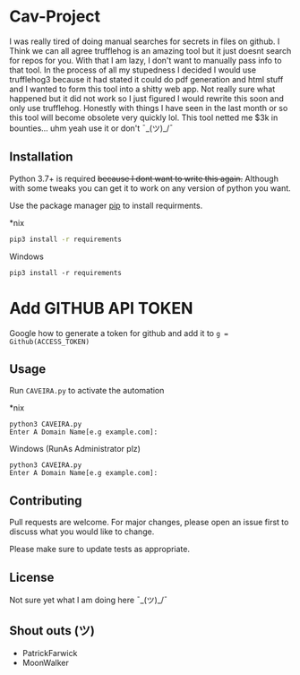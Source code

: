 # Cav-Project

I was really tired of doing manual searches for secrets in files on github.
I Think we can all agree trufflehog is an amazing tool but it just doesnt search for repos for you. With that I am lazy, I don't want to manually pass info to that tool.
In the process of all my stupedness I decided I would use trufflehog3 because it had stated it could do pdf generation and html stuff and I wanted to form this tool into a shitty web app.
Not really sure what happened but it did not work so I just figured I would rewrite this soon and only use trufflehog.
Honestly with things I have seen in the last month or so this tool will become obsolete very quickly lol.
This tool netted me $3k in bounties...
uhm yeah use it or don't ¯\_(ツ)_/¯


## Installation
Python 3.7+ is required ~~because I dont want to write this again.~~ Although with some tweaks you can get it to work on any version of python you want.

Use the package manager [pip](https://pip.pypa.io/en/stable/) to install requirments.

*nix
```bash
pip3 install -r requirements
```

Windows 
```cmd.exe or powershell
pip3 install -r requirements
```

# Add GITHUB API TOKEN

Google how to generate a token for github
and add it to `g = Github(ACCESS_TOKEN)`

## Usage

Run `CAVEIRA.py` to activate the automation

*nix
```
python3 CAVEIRA.py
Enter A Domain Name[e.g example.com]:

```
Windows (RunAs Administrator plz)
```
python3 CAVEIRA.py
Enter A Domain Name[e.g example.com]:
```
## Contributing
Pull requests are welcome. For major changes, please open an issue first to discuss what you would like to change.

Please make sure to update tests as appropriate.

## License
Not sure yet what I am doing here ¯\_(ツ)_/¯

## Shout outs (ツ)
* PatrickFarwick
* MoonWalker
